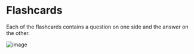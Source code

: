 # Flashcards
Each of the flashcards contains a question on one side and the answer on the other. 

![image](https://user-images.githubusercontent.com/77654768/111458239-6b701c00-8743-11eb-8eeb-657711475ad1.png)
